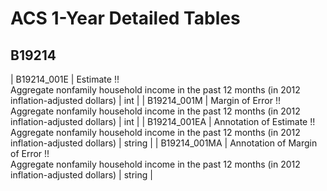 # ACS 1-Year Detailed Tables

## B19214

| B19214_001E | Estimate !!<br>Aggregate nonfamily household income in the past 12 months (in 2012 inflation-adjusted dollars) | int |
| B19214_001M | Margin of Error !!<br>Aggregate nonfamily household income in the past 12 months (in 2012 inflation-adjusted dollars) | int |
| B19214_001EA | Annotation of Estimate !!<br>Aggregate nonfamily household income in the past 12 months (in 2012 inflation-adjusted dollars) | string |
| B19214_001MA | Annotation of Margin of Error !!<br>Aggregate nonfamily household income in the past 12 months (in 2012 inflation-adjusted dollars) | string |

